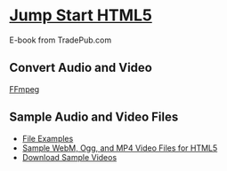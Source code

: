 # [Jump Start HTML5][tutorial]

E-book from TradePub.com

## Convert Audio and Video

[FFmpeg](https://www.ffmpeg.org/)

## Sample Audio and Video Files

- [File Examples](https://file-examples.com/index.php/sample-audio-files/)
- [Sample WebM, Ogg, and MP4 Video Files for HTML5](http://techslides.com/sample-webm-ogg-and-mp4-video-files-for-html5)
- [Download Sample Videos](https://sample-videos.com/)

[tutorial]: https://www.sitepoint.com/premium/books/jump-start-html5
